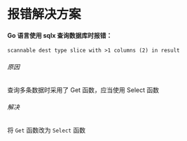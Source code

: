 # 报错解决方案

#### Go 语言使用 sqlx 查询数据库时报错：

 `scannable dest type slice with >1 columns (2) in result`

###### 原因

查询多条数据时采用了 Get 函数，应当使用 Select 函数

###### 解决

将 `Get` 函数改为 `Select` 函数
